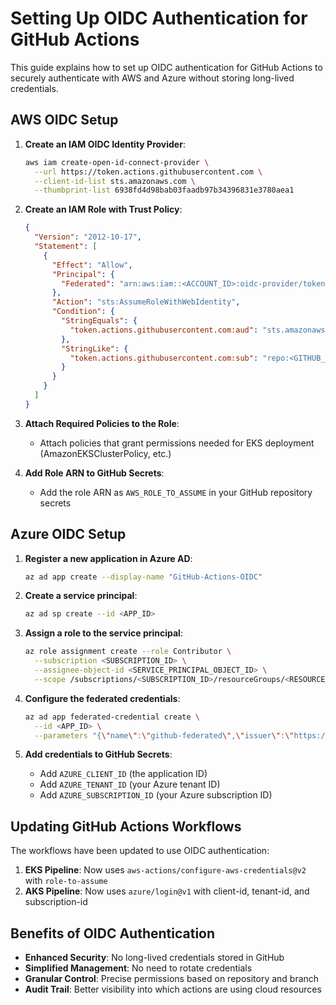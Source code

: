 # Setting Up OIDC Authentication for GitHub Actions

This guide explains how to set up OIDC authentication for GitHub Actions to securely authenticate with AWS and Azure without storing long-lived credentials.

## AWS OIDC Setup

1. **Create an IAM OIDC Identity Provider**:
   ```bash
   aws iam create-open-id-connect-provider \
     --url https://token.actions.githubusercontent.com \
     --client-id-list sts.amazonaws.com \
     --thumbprint-list 6938fd4d98bab03faadb97b34396831e3780aea1
   ```

2. **Create an IAM Role with Trust Policy**:
   ```json
   {
     "Version": "2012-10-17",
     "Statement": [
       {
         "Effect": "Allow",
         "Principal": {
           "Federated": "arn:aws:iam::<ACCOUNT_ID>:oidc-provider/token.actions.githubusercontent.com"
         },
         "Action": "sts:AssumeRoleWithWebIdentity",
         "Condition": {
           "StringEquals": {
             "token.actions.githubusercontent.com:aud": "sts.amazonaws.com"
           },
           "StringLike": {
             "token.actions.githubusercontent.com:sub": "repo:<GITHUB_USERNAME>/<REPO_NAME>:*"
           }
         }
       }
     ]
   }
   ```

3. **Attach Required Policies to the Role**:
   - Attach policies that grant permissions needed for EKS deployment (AmazonEKSClusterPolicy, etc.)

4. **Add Role ARN to GitHub Secrets**:
   - Add the role ARN as `AWS_ROLE_TO_ASSUME` in your GitHub repository secrets

## Azure OIDC Setup

1. **Register a new application in Azure AD**:
   ```bash
   az ad app create --display-name "GitHub-Actions-OIDC"
   ```

2. **Create a service principal**:
   ```bash
   az ad sp create --id <APP_ID>
   ```

3. **Assign a role to the service principal**:
   ```bash
   az role assignment create --role Contributor \
     --subscription <SUBSCRIPTION_ID> \
     --assignee-object-id <SERVICE_PRINCIPAL_OBJECT_ID> \
     --scope /subscriptions/<SUBSCRIPTION_ID>/resourceGroups/<RESOURCE_GROUP>
   ```

4. **Configure the federated credentials**:
   ```bash
   az ad app federated-credential create \
     --id <APP_ID> \
     --parameters "{\"name\":\"github-federated\",\"issuer\":\"https://token.actions.githubusercontent.com\",\"subject\":\"repo:<GITHUB_USERNAME>/<REPO_NAME>:ref:refs/heads/main\",\"audiences\":[\"api://AzureADTokenExchange\"]}"
   ```

5. **Add credentials to GitHub Secrets**:
   - Add `AZURE_CLIENT_ID` (the application ID)
   - Add `AZURE_TENANT_ID` (your Azure tenant ID)
   - Add `AZURE_SUBSCRIPTION_ID` (your Azure subscription ID)

## Updating GitHub Actions Workflows

The workflows have been updated to use OIDC authentication:

1. **EKS Pipeline**: Now uses `aws-actions/configure-aws-credentials@v2` with `role-to-assume`
2. **AKS Pipeline**: Now uses `azure/login@v1` with client-id, tenant-id, and subscription-id

## Benefits of OIDC Authentication

- **Enhanced Security**: No long-lived credentials stored in GitHub
- **Simplified Management**: No need to rotate credentials
- **Granular Control**: Precise permissions based on repository and branch
- **Audit Trail**: Better visibility into which actions are using cloud resources